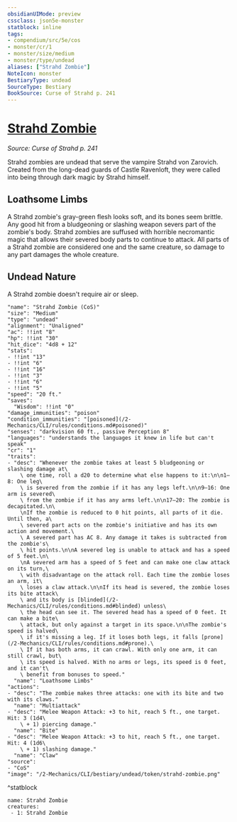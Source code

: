 ```yaml
---
obsidianUIMode: preview
cssclass: json5e-monster
statblock: inline
tags:
- compendium/src/5e/cos
- monster/cr/1
- monster/size/medium
- monster/type/undead
aliases: ["Strahd Zombie"]
NoteIcon: monster
BestiaryType: undead
SourceType: Bestiary
BookSource: Curse of Strahd p. 241
---
```

# [Strahd Zombie](2-Mechanics/CLI/bestiary/undead/strahd-zombie-cos.md)
*Source: Curse of Strahd p. 241*  

Strahd zombies are undead that serve the vampire Strahd von Zarovich. Created from the long-dead guards of Castle Ravenloft, they were called into being through dark magic by Strahd himself.

## Loathsome Limbs

A Strahd zombie's gray-green flesh looks soft, and its bones seem brittle. Any good hit from a bludgeoning or slashing weapon severs part of the zombie's body. Strahd zombies are suffused with horrible necromantic magic that allows their severed body parts to continue to attack. All parts of a Strahd zombie are considered one and the same creature, so damage to any part damages the whole creature.

## Undead Nature

A Strahd zombie doesn't require air or sleep.

```statblock
"name": "Strahd Zombie (CoS)"
"size": "Medium"
"type": "undead"
"alignment": "Unaligned"
"ac": !!int "8"
"hp": !!int "30"
"hit_dice": "4d8 + 12"
"stats":
- !!int "13"
- !!int "6"
- !!int "16"
- !!int "3"
- !!int "6"
- !!int "5"
"speed": "20 ft."
"saves":
  "Wisdom": !!int "0"
"damage_immunities": "poison"
"condition_immunities": "[poisoned](/2-Mechanics/CLI/rules/conditions.md#poisoned)"
"senses": "darkvision 60 ft., passive Perception 8"
"languages": "understands the languages it knew in life but can't speak"
"cr": "1"
"traits":
- "desc": "Whenever the zombie takes at least 5 bludgeoning or slashing damage at\
    \ one time, roll a d20 to determine what else happens to it:\n\n1–8: One leg\
    \ is severed from the zombie if it has any legs left.\n\n9–16: One arm is severed\
    \ from the zombie if it has any arms left.\n\n17–20: The zombie is decapitated.\n\
    \nIf the zombie is reduced to 0 hit points, all parts of it die. Until then, a\
    \ severed part acts on the zombie's initiative and has its own action and movement.\
    \ A severed part has AC 8. Any damage it takes is subtracted from the zombie's\
    \ hit points.\n\nA severed leg is unable to attack and has a speed of 5 feet.\n\
    \nA severed arm has a speed of 5 feet and can make one claw attack on its turn,\
    \ with disadvantage on the attack roll. Each time the zombie loses an arm, it\
    \ loses a claw attack.\n\nIf its head is severed, the zombie loses its bite attack\
    \ and its body is [blinded](/2-Mechanics/CLI/rules/conditions.md#blinded) unless\
    \ the head can see it. The severed head has a speed of 0 feet. It can make a bite\
    \ attack, but only against a target in its space.\n\nThe zombie's speed is halved\
    \ if it's missing a leg. If it loses both legs, it falls [prone](/2-Mechanics/CLI/rules/conditions.md#prone).\
    \ If it has both arms, it can crawl. With only one arm, it can still crawl, but\
    \ its speed is halved. With no arms or legs, its speed is 0 feet, and it can't\
    \ benefit from bonuses to speed."
  "name": "Loathsome Limbs"
"actions":
- "desc": "The zombie makes three attacks: one with its bite and two with its claws."
  "name": "Multiattack"
- "desc": "Melee Weapon Attack: +3 to hit, reach 5 ft., one target. Hit: 3 (1d4\
    \ + 1) piercing damage."
  "name": "Bite"
- "desc": "Melee Weapon Attack: +3 to hit, reach 5 ft., one target. Hit: 4 (1d6\
    \ + 1) slashing damage."
  "name": "Claw"
"source":
- "CoS"
"image": "/2-Mechanics/CLI/bestiary/undead/token/strahd-zombie.png"
```
^statblock

```encounter-table
name: Strahd Zombie
creatures:
 - 1: Strahd Zombie
```